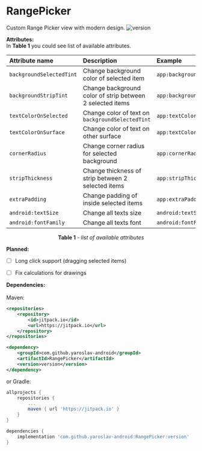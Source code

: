# RangePicker
Custom Range Picker view with modern design.  ![version](https://img.shields.io/badge/version-1.0.6--beta01-green.svg)</br>

**Attributes:**</br>
In **Table 1** you could see list of available attributes.

| Attribute name          | Description                                               | Example                                           | Format      |
| :---------------------- |:--------------------------------------------------------- | :------------------------------------------------ | :---------: |
| `backgroundSelectedTint`| Change background color of selected item                  | `app:backgroundSelectedTint="@color/colorPrimary"`| _color_     | 
| `backgroundStripTint`   | Change background color of strip between 2 selected items | `app:backgroundStripTint="@color/colorPrimary"`   | _color_     |
| `textColorOnSelected`   | Change color of text on `backgroundSelectedTint`          |  `app:textColorOnSelected="@color/colorPrimary"`  | _color_     |
| `textColorOnSurface`    | Change color of text on other surface                     |  `app:textColorOnSurface="@color/colorPrimary"`   | _color_     |
| `cornerRadius`          | Change corner radius for selected background              |  `app:cornerRadius="@dimen/some_value"`           | _dimension_ |
| `stripThickness`        | Change thickness of strip between 2 selected items        |  `app:stripThickness="@dimen/some_value"`         | _dimension_ |
| `extraPadding`          | Change padding of inside selected items                   |  `app:extraPadding="@dimen/some_value"`           | _dimension_ |
| `android:textSize`      | Change all texts size                                     |  `android:textSize="@dimen/some_value"`           | _dimension_ |
| `android:fontFamily`    | Change all texts font                                     |  `android:fontFamily="@font/sone_font"`           | _font_      |

<p align="center"> <b>Table 1</b> - <i>list of available attributes</i> </p>

**Planned:**
- [ ] Long click support (dragging selected items)
- [ ] Fix calculations for drawings


**Dependencies:**</br></br>
Maven:
```xml
<repositories>
    <repository>
        <id>jitpack.io</id>
        <url>https://jitpack.io</url>
    </repository>
</repositories>
```

```xml
<dependency>
    <groupId>com.github.yaroslav-android</groupId>
    <artifactId>RangePicker</artifactId>
    <version>version</version>
</dependency>
```

or Gradle:
```groovy
allprojects {
    repositories {
        ...
        maven { url 'https://jitpack.io' }
    }
}

```
```groovy
dependencies {
    implementation 'com.github.yaroslav-android:RangePicker:version'
}
``` 
